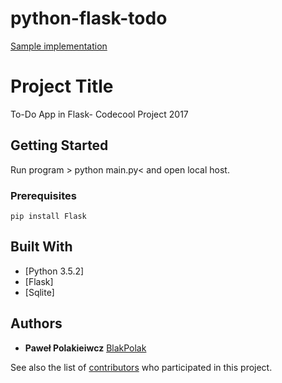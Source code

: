 # python-flask-todo
[Sample implementation](http://46.101.68.210:5000/)

# Project Title

To-Do App in Flask- Codecool Project 2017

## Getting Started

Run program > python main.py< and open local host.

### Prerequisites

```
pip install Flask
```


## Built With

* [Python 3.5.2]
* [Flask]
* [Sqlite]


## Authors

* **Paweł Polakieiwcz**  [BlakPolak](https://github.com/BlakPolak)

See also the list of [contributors](https://github.com/your/project/contributors) who participated in this project.

